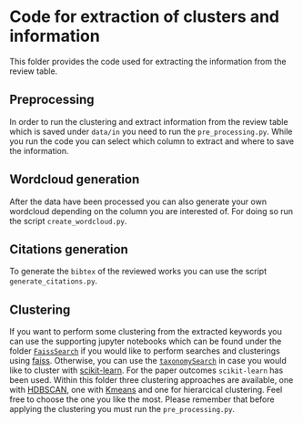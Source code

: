 # Code for extraction of clusters and information
This folder provides the code used for extracting the information from the review table. 

## Preprocessing
In order to run the clustering and extract information from the review table which is saved under `data/in` you need to run the `pre_processing.py`. While you run the code you can select which column to extract and where to save the information.

## Wordcloud generation
After the data have been processed you can also generate your own wordcloud depending on the column you are interested of. For doing so run the script `create_wordcloud.py`.

## Citations generation
To generate the `bibtex` of the reviewed works you can use the script `generate_citations.py`.

## Clustering
If you want to perform some clustering from the extracted keywords you can use the supporting jupyter notebooks which can be found under the folder [`FaissSearch`](FaissSearch/) if you would like to perform searches and clusterings using [faiss](https://github.com/facebookresearch/faiss). Otherwise, you can use the [`taxonomySearch`](taxonomySearch/) in case you would like to cluster with [scikit-learn](https://scikit-learn.org/stable/). For the paper outcomes `scikit-learn` has been used. Within this folder three clustering approaches are available, one with [HDBSCAN](https://hdbscan.readthedocs.io/en/latest/how_hdbscan_works.html), one with [Kmeans](https://scikit-learn.org/stable/modules/generated/sklearn.cluster.KMeans.html) and one for hierarcical clustering. Feel free to choose the one you like the most. Please remember that before applying the clustering you must run the `pre_processing.py`.

